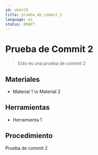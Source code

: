 ```yaml
---
id: okdrCR
title: prueba_de_commit_2
language: es
status: DRAFT
---
```

# Prueba de Commit 2
> Esto es una prueba de commit 2
## Materiales
- Material 1 \n Material 2
## Herramientas
- Herramienta 1
## Procedimiento
Prueba de commit 2
